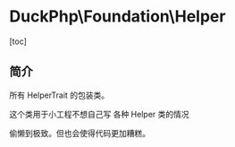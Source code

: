 # DuckPhp\Foundation\Helper
[toc]

## 简介

所有 HelperTrait 的包装类。

这个类用于小工程不想自己写 各种 Helper 类的情况

偷懒到极致。但也会使得代码更加糟糕。
